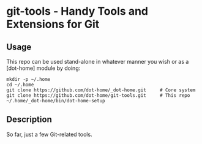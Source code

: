 git-tools - Handy Tools and Extensions for Git
==============================================

Usage
-----

This repo can be used stand-alone in whatever manner you wish or as a
[dot-home] module by doing:

    mkdir -p ~/.home
    cd ~/.home
    git clone https://github.com/dot-home/_dot-home.git     # Core system
    git clone https://github.com/dot-home/git-tools.git     # This repo
    ~/.home/_dot-home/bin/dot-home-setup

Description
-----------

So far, just a few Git-related tools.
